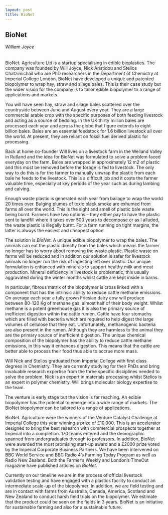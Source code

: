 ```yaml
---
layout: post
title: BioNet
---
```


## BioNet
_William Joyce_
<br />
<br />
<br />
BioNet. Agriculture Ltd is a startup specialising in edible bioplastics.  The company was founded by Will Joyce, Nick Aristidou and Stelios Chatzimichail who are PhD researchers in the Department of Chemistry at Imperial College London.  BioNet have developed a unique and patented biopolymer to wrap hay, straw and silage bales.  This is their case study but the wider vision for the company is to tailor edible biopolymer to a range of applications and markets.

You will have seen hay, straw and silage bales scattered over the countryside between June and August every year. They are a large commercial arable crop with the specific purposes of both feeding livestock and acting as a source of bedding.  In the UK thirty million bales are processed each year and across the globe that figure extends to eight billion bales.  Bales are an essential feedstock for 1.6 billion livestock all over the world.  At present, they are reliant on fossil fuel derived plastic for processing.

Back at home co-founder Will lives on a livestock farm in the Welland Valley in Rutland and the idea for BioNet was formulated to solve a problem faced everyday on the farm. Bales are wrapped in approximately 12 m2 of plastic and this must be removed before the forage is fed to livestock.  The only way to do this is for the farmer to manually unwrap the plastic from each bale he feeds to the livestock.  This is a difficult job and it costs the farmer valuable time, especially at key periods of the year such as during lambing and calving.

Enough waste plastic is generated each year from bailage to wrap the world 20 times over.  Bulging plumes of toxic black smoke are exhumed from farms all over the world.  This is the sight and smell of plastic bale waste being burnt.  Farmers have two options – they either pay to have the plastic sent to landfill where it takes over 500 years to decompose or as I alluded, the waste plastic is illegally burnt.  For a farm running on tight margins, the latter is always the easiest and cheapest option.

The solution is _BioNet_.  A unique edible biopolymer to wrap the bales.  The animals can eat the plastic directly from the bales which means the farmer no longer has to worry about removing the waste plastic.  Plastic waste on farms will be reduced and in addition our solution is safer for livestock animals no longer run the risk of ingesting left over plastic.  Our unique formulation is enhanced with minerals to support healthy milk and meat production.  Mineral deficiency in livestock is problematic, this usually aggravated during the winter months whilst cattle are kept inside in barns.

In particular, fibrous matrix of the biopolymer is cross linked with a component that has the intrinsic ability to reduce cattle methane emissions.  On average each year a fully grown Friesian dairy cow will produce between 80-120 Kg of methane gas, almost half of their body weight.  Whilst methane is a potent greenhouse gas it is also the primary source of inefficient digestion within the cattle rumen.  Cattle have four stomachs which are filled with bacteria which are required to help digest the large volumes of cellulose that they eat. Unfortunately, methanogenic bacteria are also present in the rumen.  Although they are harmless to the animal they are the primary source of inefficient digestion.  The unique chemical composition of the biopolymer has the ability to reduce cattle methane emissions, in this way it enhances digestion.  This means that the cattle are better able to process their food thus able to accrue more mass.

Will Nick and Stelios graduated from Imperial College with first class degrees in Chemistry.  They are currently studying for their PhDs and bring invaluable research expertise from the three specific disciplines needed to solve the problem.  Nick is an expert in materials processing whilst Stelios is an expert in polymer chemistry.  Will brings molecular biology expertise to the team.

The venture is early stage but the vision is far reaching.  An edible biopolymer has the potential to emerge into a wide range of markets.  The BioNet biopolymer can be tailored to a range of applications.

BioNet. Agriculture were the winners of the Venture Catalyst Challenge at Imperial College this year winning a prize of £10,000.  This is an accelerator designed to bring the best research with commercial prospects together at Imperial into a completion.  170 teams entered and the demographic spanned from undergraduates through to professors.  In addition, BioNet were awarded the most promising start-up award and a £2000 prize voted by the Imperial Corporate Business Partners.   We have been intervened on BBC World Service and BBC Radio 4’s Farming Today Program as well as Radio New Zealand.  Both the Farmer’s Weekly and London’s TimeOut magazine have published articles on _BioNet_.

Currently on our timeline we are in the process of official livestock validation testing and have engaged with a plastics facility to conduct an intermediate scale-up of the biopolymer.  In addition, we are field testing and are in contact with farms from Australia, Canada, America, Scotland and New Zealand to conduct harsh field trials on the biopolymer.  We estimate that the product could be seen on the fields in 3 years.  BioNet is an initiative for sustainable farming and also for a sustainable future.  


